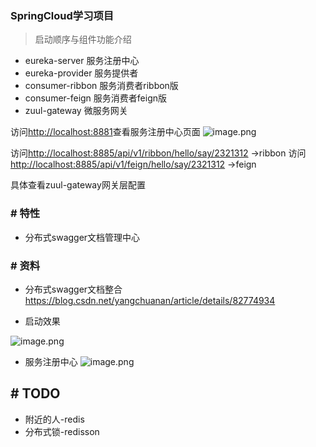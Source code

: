 ### SpringCloud学习项目

> 启动顺序与组件功能介绍

* eureka-server     服务注册中心
* eureka-provider   服务提供者
* consumer-ribbon   服务消费者ribbon版
* consumer-feign    服务消费者feign版
* zuul-gateway      微服务网关


访问[http://localhost:8881](http://localhost:8881)查看服务注册中心页面
![image.png](https://upload-images.jianshu.io/upload_images/1846623-3cddc287e1c32872.png?imageMogr2/auto-orient/strip%7CimageView2/2/w/1240)

访问[http://localhost:8885/api/v1/ribbon/hello/say/2321312](http://localhost:8885/api/v1/ribbon/hello/say/2321312)    ->ribbon
访问[http://localhost:8885/api/v1/feign/hello/say/2321312](http://localhost:8885/api/v1/feign/hello/say/2321312)    ->feign

具体查看zuul-gateway网关层配置

### # 特性
* 分布式swagger文档管理中心


### # 资料
* 分布式swagger文档整合    https://blog.csdn.net/yangchuanan/article/details/82774934

* 启动效果

![image.png](https://upload-images.jianshu.io/upload_images/1846623-96153fbcdfb2732b.png?imageMogr2/auto-orient/strip%7CimageView2/2/w/1240)

* 服务注册中心
![image.png](https://upload-images.jianshu.io/upload_images/1846623-771d179ea3a70c21.png?imageMogr2/auto-orient/strip%7CimageView2/2/w/1240)





## # TODO
* 附近的人-redis
* 分布式锁-redisson
